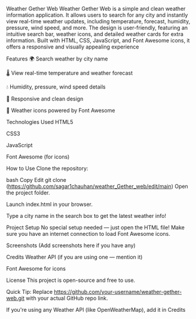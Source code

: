 Weather Gether Web
Weather Gether Web is a simple and clean weather information application. It allows users to search for any city and instantly view real-time weather updates, including temperature, forecast, humidity, pressure, wind speed, and more. The design is user-friendly, featuring an intuitive search bar, weather icons, and detailed weather cards for extra information. Built with HTML, CSS, JavaScript, and Font Awesome icons, it offers a responsive and visually appealing experience

Features
🌍 Search weather by city name

🌡️ View real-time temperature and weather forecast

💧 Humidity, pressure, wind speed details

📱 Responsive and clean design

🎨 Weather icons powered by Font Awesome

Technologies Used
HTML5

CSS3

JavaScript

Font Awesome (for icons)

How to Use
Clone the repository:

bash
Copy
Edit
git clone  (https://github.com/sagar1chauhan/weather_Gether_web/edit/main)
Open the project folder.

Launch index.html in your browser.

Type a city name in the search box to get the latest weather info!

Project Setup
No special setup needed — just open the HTML file!
Make sure you have an internet connection to load Font Awesome icons.

Screenshots
(Add screenshots here if you have any)

Credits
Weather API (if you are using one — mention it)

Font Awesome for icons

License
This project is open-source and free to use.

Quick Tip:
Replace https://github.com/your-username/weather-gether-web.git with your actual GitHub repo link.

If you're using any Weather API (like OpenWeatherMap), add it in Credits
